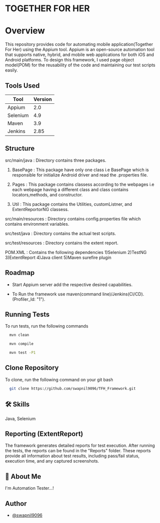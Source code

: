 # TOGETHER FOR HER

# Overview
This repository provides code for automating mobile application(Together For Her) using the Appium tool. Appium is an open-source automation tool that supports native, hybrid, and mobile web applications for both iOS and Android platforms.
To design this framework, I used page object model(POM) for the reusability of the code and maintaining our test scripts easily.


## Tools Used

| Tool             | Version                                                                |
| ----------------- | ------------------------------------------------------------------ |
| Appium|  2.0 |
| Selenium | 4.9 |
| Maven | 3.9 |
| Jenkins | 2.85 |



## Structure 
src/main/java : Directory contains three packages.
1) BasePage   : This package have only one class i.e               BasePage which is responsible for initialize Android driver and read the .properties file.

2) Pages      : This package contains classess according to the webpages i.e each webpage having a different class and class contains locators,methods, and constructor.

3) Util       : This package contains the Utilities, customListner, and ExtentReportorNG classess.


src/main/resources : Directory contains config.properties file which contains environment variables.

src/test/java  : Directory contains the actual test scripts.

src/test/resources : Directory contains the extent report.

POM.XML             : Contains the following dependencies
1)Selenium
2)TestNG
3)ExtentReport
4)Java client
5)Maven surefire plugin

## Roadmap

- Start Appium server add the respective desired capabilities.

- To Run the framework use maven(command line)/Jenkins(CI/CD).(Profiler_Id: "1").


## Running Tests

To run tests, run the following commands

```bash
  mvn clean
```
```bash
  mvn compile
```
```bash
  mvn test -P1
```

## Clone Repository 

To clone, run the following command on your git bash

```bash
  git clone https://github.com/swapnil9096/TFH_Framework.git
```

## 🛠 Skills
Java, Selenium


## Reporting (ExtentReport)
The framework generates detailed reports for test execution. After running the tests, the reports can be found in the "Reports" folder. These reports provide all information about test results, including pass/fail status, execution time, and any captured screenshots.


## 🚀 About Me
I'm Automation Tester...!


## Author

- [@swapnil9096](https://www.github.com/swapnil9096)

